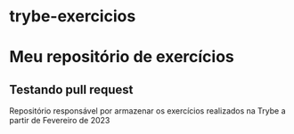 # trybe-exercicios

# Meu repositório de exercícios 
## Testando pull request
Repositório responsável por armazenar os exercícios realizados na Trybe a partir de Fevereiro de 2023
